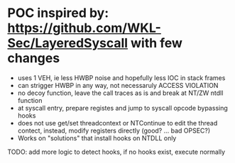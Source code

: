 # POC inspired by: https://github.com/WKL-Sec/LayeredSyscall with few changes
* uses 1 VEH, ie less HWBP noise and hopefully less IOC in stack frames
* can strigger HWBP in any way, not necessaruly ACCESS VIOLATION
* no decoy function, leave the call traces as is and break at NT/ZW ntdll function
* at syscall entry, prepare registes and jump to syscall opcode bypassing hooks
* does not use get/set threadcontext or NTContinue to edit the thread contect, instead, modify registers directly (good? ...  bad OPSEC?)
* Works on "solutions" that install hooks on NTDLL only

  
TODO: add more logic to detect hooks, if no hooks exist, execute normally
